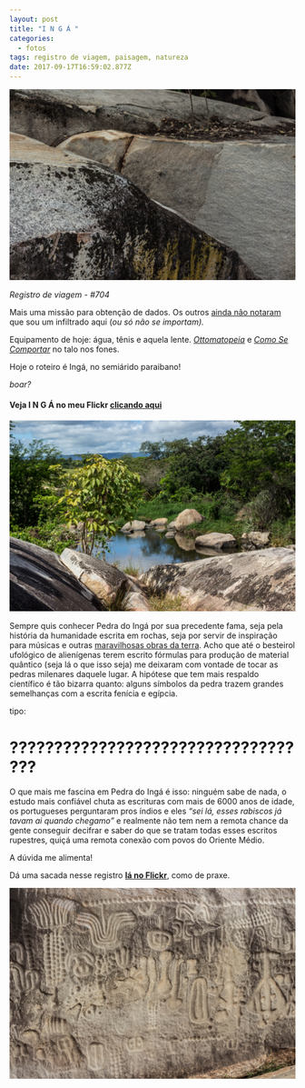 ```yaml
---
layout: post
title: "I N G Á "
categories:
  - fotos
tags: registro de viagem, paisagem, natureza
date: 2017-09-17T16:59:02.877Z
---
```

![](/images/uploads/1_kuzoyusts_-fbxw6r3q5ma.jpeg)

*Registro de viagem - #704*

Mais uma missão para obtenção de dados. Os outros [ainda não notaram](/fotos/2017/08/13/rolê-religioso.html) que sou um infiltrado aqui (*ou só não se importam).*

Equipamento de hoje: água, tênis e aquela lente. *[Ottomatopeia](https://open.spotify.com/album/1IW7GlyYlpEgdcYUQj85pV)* e *[Como Se Comportar](https://open.spotify.com/album/1ks9ebD1FQugbsycCyXwne)* no talo nos fones.

Hoje o roteiro é Ingá, no semiárido paraibano!

*boar?*

#### Veja I N G Á no meu Flickr [clicando aqui](https://flic.kr/s/aHsm7vLJcv)

![](/images/uploads/1_qj8qbhwce1xusombnzs9la.jpeg)

Sempre quis conhecer Pedra do Ingá por sua precedente fama, seja pela história da humanidade escrita em rochas, seja por servir de inspiração para músicas e outras [maravilhosas obras da terra](http://www.garotasgeeks.com/a-fantastica-aventura-de-piteco-inga-da-graphic-msp/). Acho que até o besteirol ufológico de alienígenas terem escrito fórmulas para produção de material quântico (seja lá o que isso seja) me deixaram com vontade de tocar as pedras milenares daquele lugar. A hipótese que tem mais respaldo científico é tão bizarra quanto: alguns símbolos da pedra trazem grandes semelhanças com a escrita fenícia e egípcia.

tipo:

# ???????????????????????????????????

O que mais me fascina em Pedra do Ingá é isso: ninguém sabe de nada, o estudo mais confiável chuta as escrituras com mais de 6000 anos de idade, os portugueses perguntaram pros índios e eles *“sei lá, esses rabiscos já tavam ai quando chegamo”* e realmente não tem nem a remota chance da gente conseguir decifrar e saber do que se tratam todas esses escritos rupestres, quiçá uma remota conexão com povos do Oriente Médio.

A dúvida me alimenta!

Dá uma sacada nesse registro **[lá no Flickr](https://flic.kr/s/aHsm7vLJcv)**, como de praxe.

![](/images/uploads/1_zugatqiokffkeqimfixvqa.jpeg)
